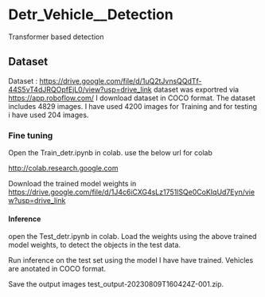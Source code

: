 # Detr_Vehicle__Detection
Transformer based detection 

## Dataset

Dataset : https://drive.google.com/file/d/1uQ2tJvnsQQdTf-44S5vT4dJRQOpfEjL0/view?usp=drive_link
dataset was exportred via https://app.roboflow.com/ I download dataset in COCO format.
The dataset includes 4829 images. I have used 4200 images for Training and for testing i have used 204 images.

### Fine tuning

Open the Train_detr.ipynb in colab. use the below url for colab

http://colab.research.google.com

Download the trained model weights in https://drive.google.com/file/d/1J4c6iCXG4sLz1751lSQe0CoKIqUd7Eyn/view?usp=drive_link

#### Inference

open the Test_detr.ipynb in colab.
Load the weights using the above trained model weights, to detect the objects in the test data.

Run inference on the test set using the model I have have trained.
Vehicles are anotated in COCO format.

Save the output images test_output-20230809T160424Z-001.zip.
